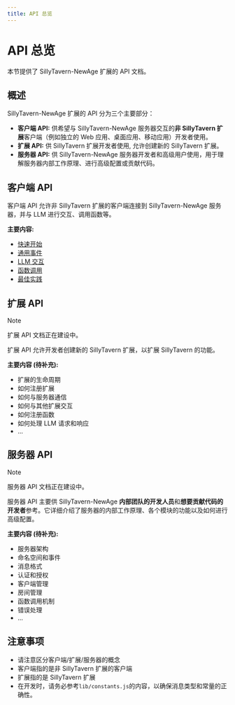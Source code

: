 ```yaml
---
title: API 总览
---
```


# API 总览

本节提供了 SillyTavern-NewAge 扩展的 API 文档。

## 概述

SillyTavern-NewAge 扩展的 API 分为三个主要部分：

* **客户端 API:**  供希望与 SillyTavern-NewAge 服务器交互的**非 SillyTavern 扩展**客户端（例如独立的 Web 应用、桌面应用、移动应用）开发者使用。
* **扩展 API:** 供 SillyTavern 扩展开发者使用, 允许创建新的 SillyTavern 扩展。
* **服务器 API:** 供 SillyTavern-NewAge 服务器开发者和高级用户使用，用于理解服务器内部工作原理、进行高级配置或贡献代码。

## 客户端 API

客户端 API 允许非 SillyTavern 扩展的客户端连接到 SillyTavern-NewAge 服务器，并与 LLM 进行交互、调用函数等。

**主要内容:**

* [快速开始](/api/client/getting-started)
* [通用事件](/api/client/common-events)
* [LLM 交互](/api/client/llm-interaction)
* [函数调用](/api/client/function-call)
* [最佳实践](/api/client/best-practices)

## 扩展 API

> [!NOTE]
> 扩展 API 文档正在建设中。

扩展 API 允许开发者创建新的 SillyTavern 扩展，以扩展 SillyTavern 的功能。

**主要内容 (待补充):**

* 扩展的生命周期
* 如何注册扩展
* 如何与服务器通信
* 如何与其他扩展交互
* 如何注册函数
* 如何处理 LLM 请求和响应
* ...

## 服务器 API

> [!NOTE]
> 服务器 API 文档正在建设中。

服务器 API 主要供 SillyTavern-NewAge **内部团队的开发人员**和**想要贡献代码的开发者**参考。它详细介绍了服务器的内部工作原理、各个模块的功能以及如何进行高级配置。

**主要内容 (待补充):**

* 服务器架构
* 命名空间和事件
* 消息格式
* 认证和授权
* 客户端管理
* 房间管理
* 函数调用机制
* 错误处理
* ...

## 注意事项

* 请注意区分客户端/扩展/服务器的概念
* 客户端指的是非 SillyTavern 扩展的客户端
* 扩展指的是 SillyTavern 扩展
* 在开发时，请务必参考`lib/constants.js`的内容，以确保消息类型和常量的正确性。